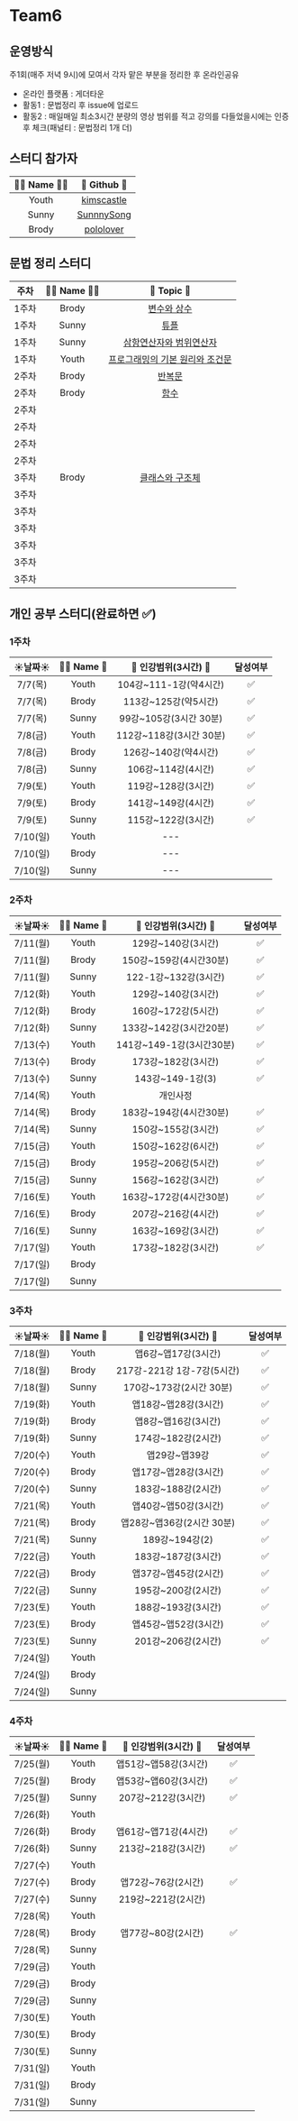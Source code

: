 # Team6
## 운영방식
주1회(매주 저녁 9시)에 모여서 각자 맡은 부분을 정리한 후 온라인공유
- 온라인 플랫폼 : 게더타운
- 활동1 : 문법정리 후 issue에 업로드
- 활동2 : 매일매일 최소3시간 분량의 영상 범위를 적고 강의를 다들었을시에는 인증후 체크(패널티 : 문법정리 1개 더)
## 스터디 참가자 
 |👩‍💻 Name 🧑‍💻|🔗 Github 🔗|
|:---:|:---:|
|Youth|[kimscastle](https://github.com/kimscastle)|
|Sunny|[SunnnySong](https://github.com/SunnnySong)|
|Brody|[pololover](https://github.com/pololover)|

## 문법 정리 스터디

 |주차|👩‍💻 Name 🧑‍💻|🔗 Topic 🔗|
|:---:|:---:|:---:|
|1주차|Brody|[변수와 상수](https://github.com/AllenSwiftClass/Team6/issues/3)|
|1주차|Sunny|[튜플](https://github.com/AllenSwiftClass/Team6/issues/1g)|
|1주차|Sunny|[삼항연산자와 범위연산자](https://github.com/AllenSwiftClass/Team6/issues/2)|
|1주차|Youth|[프로그래밍의 기본 원리와 조건문](https://github.com/AllenSwiftClass/Team6/issues/4)|
|2주차|Brody|[반복문](https://github.com/AllenSwiftClass/Team6/issues/5)|
|2주차|Brody|[함수](https://github.com/AllenSwiftClass/Team6/issues/6)|
|2주차|||
|2주차|||
|2주차|||
|2주차|||
|3주차|Brody|[클래스와 구조체](https://github.com/AllenSwiftClass/Team6/issues/8)|
|3주차|||
|3주차|||
|3주차|||
|3주차|||
|3주차|||
|3주차|||


## 개인 공부 스터디(완료하면 ✅)
### 1주차
 |☀️날짜☀️|👩‍💻 Name 🧑‍|🔗 인강범위(3시간) 🔗| 달성여부 |
|:---:|:---:|:---:|:---:|
|7/7(목)|Youth|104강~111-1강(약4시간)|✅|
|7/7(목)|Brody|113강~125강(약5시간)|✅|
|7/7(목)|Sunny|99강~105강(3시간 30분)|✅|
|7/8(금)|Youth|112강~118강(3시간 30분)|✅|
|7/8(금)|Brody|126강~140강(약4시간)|✅|
|7/8(금)|Sunny|106강~114강(4시간)|✅|
|7/9(토)|Youth|119강~128강(3시간)|✅|
|7/9(토)|Brody|141강~149강(4시간)|✅|
|7/9(토)|Sunny|115강~122강(3시간)|✅|
|7/10(일)|Youth|---||
|7/10(일)|Brody|---||
|7/10(일)|Sunny|---||

### 2주차
 |☀️날짜☀️|👩‍💻 Name 🧑‍|🔗 인강범위(3시간) 🔗| 달성여부 |
|:---:|:---:|:---:|:---:|
|7/11(월)|Youth|129강~140강(3시간)|✅|
|7/11(월)|Brody|150강~159강(4시간30분)|✅|
|7/11(월)|Sunny|122-1강~132강(3시간)|✅|
|7/12(화)|Youth|129강~140강(3시간)|✅|
|7/12(화)|Brody|160강~172강(5시간)|✅|
|7/12(화)|Sunny|133강~142강(3시간20분)|✅|
|7/13(수)|Youth|141강~149-1강(3시간30분)|✅|
|7/13(수)|Brody|173강~182강(3시간)|✅|
|7/13(수)|Sunny|143강~149-1강(3)|✅|
|7/14(목)|Youth|개인사정||
|7/14(목)|Brody|183강~194강(4시간30분)|✅|
|7/14(목)|Sunny|150강~155강(3시간)|✅|
|7/15(금)|Youth|150강~162강(6시간)|✅|
|7/15(금)|Brody|195강~206강(5시간)|✅|
|7/15(금)|Sunny|156강~162강(3시간)|✅|
|7/16(토)|Youth|163강~172강(4시간30분)|✅|
|7/16(토)|Brody|207강~216강(4시간)|✅|
|7/16(토)|Sunny|163강~169강(3시간)|✅|
|7/17(일)|Youth|173강~182강(3시간)|✅|
|7/17(일)|Brody|||
|7/17(일)|Sunny|||

### 3주차
 |☀️날짜☀️|👩‍💻 Name 🧑‍|🔗 인강범위(3시간) 🔗| 달성여부 |
|:---:|:---:|:---:|:---:|
|7/18(월)|Youth|앱6강~앱17강(3시간)|✅|
|7/18(월)|Brody|217강-221강 1강-7강(5시간)|✅|
|7/18(월)|Sunny|170강~173강(2시간 30분)|✅|
|7/19(화)|Youth|앱18강~앱28강(3시간)|✅|
|7/19(화)|Brody|앱8강~앱16강(3시간)|✅|
|7/19(화)|Sunny|174강~182강(2시간)|✅|
|7/20(수)|Youth|앱29강~앱39강|✅|
|7/20(수)|Brody|앱17강~앱28강(3시간)|✅|
|7/20(수)|Sunny|183강~188강(2시간)|✅|
|7/21(목)|Youth|앱40강~앱50강(3시간)|✅|
|7/21(목)|Brody|앱28강~앱36강(2시간 30분)|✅|
|7/21(목)|Sunny|189강~194강(2)|✅|
|7/22(금)|Youth|183강~187강(3시간)|✅|
|7/22(금)|Brody|앱37강~앱45강(2시간)|✅|
|7/22(금)|Sunny|195강~200강(2시간)|✅|
|7/23(토)|Youth|188강~193강(3시간)|✅|
|7/23(토)|Brody|앱45강~앱52강(3시간)|✅|
|7/23(토)|Sunny|201강~206강(2시간)|✅|
|7/24(일)|Youth|||
|7/24(일)|Brody|||
|7/24(일)|Sunny|||

### 4주차
 |☀️날짜☀️|👩‍💻 Name 🧑‍|🔗 인강범위(3시간) 🔗| 달성여부 |
|:---:|:---:|:---:|:---:|
|7/25(월)|Youth|앱51강~앱58강(3시간)|✅|
|7/25(월)|Brody|앱53강~앱60강(3시간)|✅|
|7/25(월)|Sunny|207강~212강(3시간)|✅|
|7/26(화)|Youth|||
|7/26(화)|Brody|앱61강~앱71강(4시간)|✅|
|7/26(화)|Sunny|213강~218강(3시간)|✅|
|7/27(수)|Youth|||
|7/27(수)|Brody|앱72강~76강(2시간)|✅|
|7/27(수)|Sunny|219강~221강(2시간)||
|7/28(목)|Youth|||
|7/28(목)|Brody|앱77강~80강(2시간)|✅|
|7/28(목)|Sunny|||
|7/29(금)|Youth|||
|7/29(금)|Brody|||
|7/29(금)|Sunny|||
|7/30(토)|Youth|||
|7/30(토)|Brody|||
|7/30(토)|Sunny|||
|7/31(일)|Youth|||
|7/31(일)|Brody|||
|7/31(일)|Sunny|||


